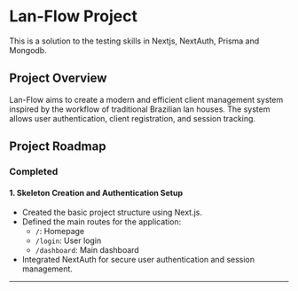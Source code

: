 # Lan-Flow Project

This is a solution to the testing skills in Nextjs, NextAuth, Prisma and Mongodb.

## Project Overview

Lan-Flow aims to create a modern and efficient client management system inspired by the workflow of traditional Brazilian lan houses. The system allows user authentication, client registration, and session tracking.

## Project Roadmap

### Completed

#### 1. Skeleton Creation and Authentication Setup

- Created the basic project structure using Next.js.
- Defined the main routes for the application:
  - `/`: Homepage
  - `/login`: User login
  - `/dashboard`: Main dashboard
- Integrated NextAuth for secure user authentication and session management.

---
